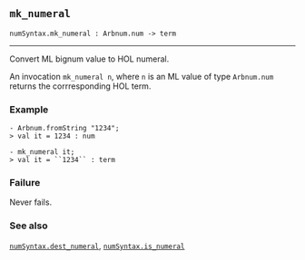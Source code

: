## `mk_numeral`

``` hol4
numSyntax.mk_numeral : Arbnum.num -> term
```

------------------------------------------------------------------------

Convert ML bignum value to HOL numeral.

An invocation `mk_numeral n`, where `n` is an ML value of type
`Arbnum.num` returns the corrresponding HOL term.

### Example

``` hol4
- Arbnum.fromString "1234";
> val it = 1234 : num

- mk_numeral it;
> val it = ``1234`` : term
```

### Failure

Never fails.

### See also

[`numSyntax.dest_numeral`](#numSyntax.dest_numeral),
[`numSyntax.is_numeral`](#numSyntax.is_numeral)
